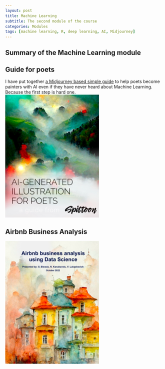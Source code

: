 ```yaml
---
layout: post
title: Machine Learning
subtitle: The second module of the course
categories: Modules
tags: [machine learning, R, deep learning, AI, Midjourney]
---
```


## Summary of the Machine Learning module

## Guide for poets

I have put together [a Midjourney based simple guide](https://github.com/Vasilisalook/vasilisalook.github.io/blob/main/AI-Illustration%20for%20Poets.pdf) to help poets become painters with AI even if they have never heard about Machine Learning. Because the first step is hard one. <br>
 ![AIGuide](/assets/images/banners/AIGuide.png)<br>

## Airbnb Business Analysis

![Cover for report](https://github.com/Vasilisalook/vasilisalook.github.io/blob/main/assets/images/banners/report.png)
